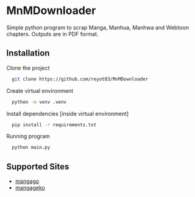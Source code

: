 # MnMDownloader
Simple python program to scrap Manga, Manhua, Manhwa and Webtoon chapters.
Outputs are in PDF format.

## Installation

Clone the project

```bash
  git clone https://github.com/reyot03/MnMDownloader
```

Create virtual environment

```bash
  python -m venv .venv
```

Install dependencies [inside virtual environment]

```bash
  pip install -r requirements.txt
```

Running program
```bash
  python main.py
```
    
## Supported Sites
* [mangago](https://mangago.me/)
* [mangageko](https://www.mangageko.com/)


